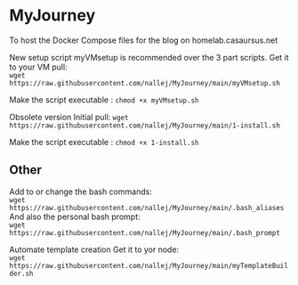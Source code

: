# MyJourney
To host the Docker Compose files for the blog on homelab.casaursus.net 

New setup script myVMsetup is recommended over the 3 part scripts.
Get it to your VM pull: <br>`wget https://raw.githubusercontent.com/nallej/MyJourney/main/myVMsetup.sh`

Make the script executable : `chmod +x myVMsetup.sh`

Obsolete version
Initial pull: `wget https://raw.githubusercontent.com/nallej/MyJourney/main/1-install.sh`

Make the script executable : `chmod +x 1-install.sh`

## Other

Add to or change the bash commands:<br>`wget https://raw.githubusercontent.com/nallej/MyJourney/main/.bash_aliases`<br>
And also the personal bash prompt:<br>`wget https://raw.githubusercontent.com/nallej/MyJourney/main/.bash_prompt`


Automate template creation
Get it to yor node:<br>`wget https://raw.githubusercontent.com/nallej/MyJourney/main/myTemplateBuilder.sh`
